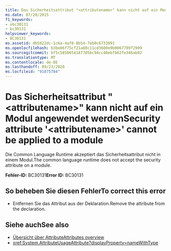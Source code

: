 ```yaml
---
title: Das Sicherheitsattribut "<attributename>" kann nicht auf ein Modul angewendet werden
ms.date: 07/20/2015
f1_keywords:
- vbc30131
- bc30131
helpviewer_keywords:
- BC30131
ms.assetid: d65822dc-1c6a-4af8-8b54-7eb0c6733091
ms.openlocfilehash: b3be86f75cf21a88c11cd3680e9b0067709f2909
ms.sourcegitcommit: bf5c5850654187705bc94cc40ebfb62fe346ab02
ms.translationtype: MT
ms.contentlocale: de-DE
ms.lasthandoff: 09/23/2020
ms.locfileid: "91075784"
---
```

# <a name="security-attribute-attributename-cannot-be-applied-to-a-module"></a><span data-ttu-id="2e345-102">Das Sicherheitsattribut "\<attributename>" kann nicht auf ein Modul angewendet werden</span><span class="sxs-lookup"><span data-stu-id="2e345-102">Security attribute '\<attributename>' cannot be applied to a module</span></span>

<span data-ttu-id="2e345-103">Die Common Language Runtime akzeptiert das Sicherheitsattribut nicht in einem Modul.</span><span class="sxs-lookup"><span data-stu-id="2e345-103">The common language runtime does not accept the security attribute on a module.</span></span>

<span data-ttu-id="2e345-104">**Fehler-ID:** BC30131</span><span class="sxs-lookup"><span data-stu-id="2e345-104">**Error ID:** BC30131</span></span>

## <a name="to-correct-this-error"></a><span data-ttu-id="2e345-105">So beheben Sie diesen Fehler</span><span class="sxs-lookup"><span data-stu-id="2e345-105">To correct this error</span></span>

- <span data-ttu-id="2e345-106">Entfernen Sie das Attribut aus der Deklaration.</span><span class="sxs-lookup"><span data-stu-id="2e345-106">Remove the attribute from the declaration.</span></span>

## <a name="see-also"></a><span data-ttu-id="2e345-107">Siehe auch</span><span class="sxs-lookup"><span data-stu-id="2e345-107">See also</span></span>

- [<span data-ttu-id="2e345-108">Übersicht über Attribute</span><span class="sxs-lookup"><span data-stu-id="2e345-108">Attributes overview</span></span>](../programming-guide/concepts/attributes/index.md)
- <xref:System.AttributeUsageAttribute?displayProperty=nameWithType>

